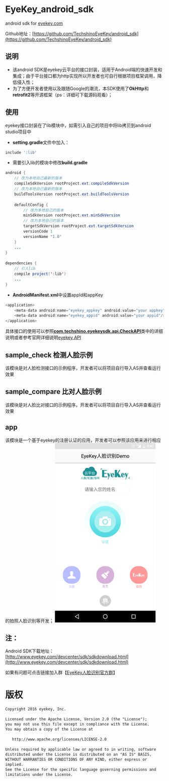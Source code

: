 # EyeKey_android_sdk

android sdk for [eyekey.com](http://www.eyekey.com)

Github地址：[https://github.com/TechshinoEyeKey/android_sdk](https://github.com/TechshinoEyeKey/android_sdk)

## 说明
* 该android SDK是eyekey云平台的接口封装，适用于Android端的快速开发和集成；由于平台接口都为http实现所以开发者也可自行根据项目框架调用，降低侵入性；
* 为了方便开发者使用以及跟随Google的潮流，本SDK使用了**OkHttp**和**retrofit2**等开源框架（ps：详细可下载源码观看）；

## 使用
eyekey接口封装在了lib模块中，如需引入自己的项目中将lib拷贝到android studio项目中

* **setting.gradle**文件中加入： 
```gradle
include ':lib'
```

* 需要引入lib的模块中修改**build.gradle**
``` java
android {
    // 改为本地自己最新的版本
    compileSdkVersion rootProject.ext.compileSdkVersion
    // 改为本地自己最新的版本
    buildToolsVersion rootProject.ext.buildToolsVersion

    defaultConfig {
        // 改为本地自己的版本
        minSdkVersion rootProject.ext.minSdkVersion
        // 改为本地自己的版本
        targetSdkVersion rootProject.ext.targetSdkVersion
        versionCode 1
        versionName "1.0"
    }
    ...
}

dependencies {
    // 引入lib
    compile project(':lib')
    ...
}
```

* **AndroidManifest.xml**中设置appId和appKey
```java
<application>
    <meta-data android:name="eyekey_appkey" android:value="your appkey"/>
    <meta-data android:name="eyekey_appid" android:value="your appid"/>
</application>
```

具体接口的使用可以参照[**com.techshino.eyekeysdk.api.CheckAPI**](https://github.com/TechshinoEyeKey/android_sdk/blob/master/lib/Eyekey%20%E4%BA%BA%E8%84%B8%E8%AF%86%E5%88%AB%E4%BA%91%E5%B9%B3%E5%8F%B0%20Android%20SDK%20%E4%BD%BF%E7%94%A8%E8%AF%B4%E6%98%8E.md)类中的详细说明或者参考官网详细说明[eyekey API](http://www.eyekey.com/devcenter/api/APIface.html)

## sample_check 检测人脸示例
该模块是对人脸检测接口的示例程序，开发者可以将项目自行导入AS并查看运行效果

## sample_compare 比对人脸示例
该模块是对人脸比对接口的示例程序，开发者可以将项目自行导入AS并查看运行效果

## app
该模块是一个基于eyekey的注册认证的应用，开发者可以参照该应用来进行相应的拍照人脸识别等开发；
<img src="https://raw.githubusercontent.com/TechshinoEyeKey/android_sdk/master/screenshot/app_icon1.png" width="320"/>

## 注：
Android SDK下载地址：[http://www.eyekey.com/devcenter/sdk/sdkdownload.html](http://www.eyekey.com/devcenter/sdk/sdkdownload.html)

如果有问题可点击链接加入群【[EyeKey人脸识别官方群](http://qm.qq.com/cgi-bin/qm/qr?k=SoeLdMhugzD5jzkl230ABqel4X3C9YFY)】

版权
=======
    
    Copyright 2016 eyekey, Inc.

    Licensed under the Apache License, Version 2.0 (the "License");
    you may not use this file except in compliance with the License.
    You may obtain a copy of the License at

       http://www.apache.org/licenses/LICENSE-2.0

    Unless required by applicable law or agreed to in writing, software
    distributed under the License is distributed on an "AS IS" BASIS,
    WITHOUT WARRANTIES OR CONDITIONS OF ANY KIND, either express or implied.
    See the License for the specific language governing permissions and
    limitations under the License.